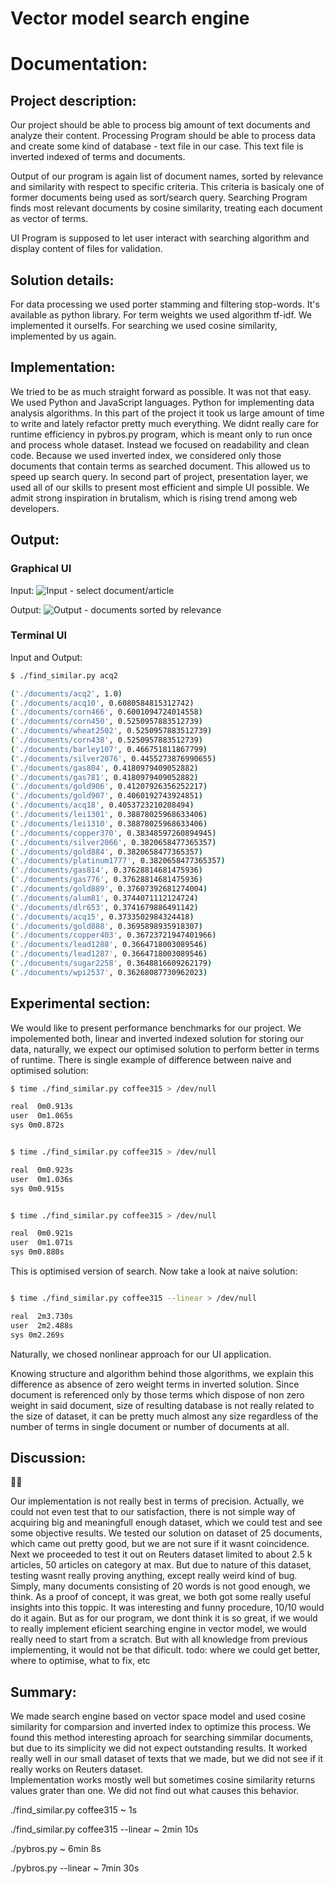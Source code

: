 # Vector model search engine

# Documentation:

## Project description:

Our project should be able to process big amount of text documents and analyze their content.
Processing Program should be able to process data and create some kind of database - text file in our case.
This text file is inverted indexed of terms and documents.

Output of our program is again list of document names, sorted by relevance and similarity with respect to specific criteria.
This criteria is basicaly one of former documents being used as sort/search query.
Searching Program finds most relevant documents by cosine similarity, treating each document as vector of terms.

UI Program is supposed to let user interact with searching algorithm and display content of files for validation.

## Solution details:

For data processing we used porter stamming and filtering stop-words.
It's available as python library.
For term weights we used algorithm tf-idf. We implemented it ourselfs.
For searching we used cosine similarity, implemented by us again.

## Implementation:

We tried to be as much straight forward as possible. It was not that easy.
We used Python and JavaScript languages.
Python for implementing data analysis algorithms.
In this part of the project it took us large amount of time to write and lately refactor pretty much everything.
We didnt really care for runtime efficiency in pybros.py program, which is meant only to run once and process whole dataset.
Instead we focused on readability and clean code.
Because we used inverted index, we considered only those documents that contain terms as searched document. This allowed us to speed up search query.
In second part of project, presentation layer, we used all of our skills to present most efficient and simple UI possible. We admit strong inspiration in brutalism, which is rising trend among web developers.

## Output:

### Graphical UI

Input:
![](./images/img1.png "Input - select document/article")

Output:
![](./images/img2.png "Output - documents sorted by relevance")


### Terminal UI

Input and Output:
``` bash
$ ./find_similar.py acq2

('./documents/acq2', 1.0)
('./documents/acq10', 0.6080584815312742)
('./documents/corn466', 0.6001094724014558)
('./documents/corn450', 0.5250957883512739)
('./documents/wheat2502', 0.5250957883512739)
('./documents/corn438', 0.5250957883512739)
('./documents/barley107', 0.466751811867799)
('./documents/silver2076', 0.4455273876990655)
('./documents/gas804', 0.4180979409052882)
('./documents/gas781', 0.4180979409052882)
('./documents/gold906', 0.41207926356252217)
('./documents/gold907', 0.4060192743924851)
('./documents/acq18', 0.4053723210208494)
('./documents/lei1301', 0.38878025968633406)
('./documents/lei1310', 0.38878025968633406)
('./documents/copper370', 0.38348597260894945)
('./documents/silver2066', 0.3820658477365357)
('./documents/gold884', 0.3820658477365357)
('./documents/platinum1777', 0.3820658477365357)
('./documents/gas814', 0.37628814681475936)
('./documents/gas776', 0.37628814681475936)
('./documents/gold889', 0.37607392681274004)
('./documents/alum81', 0.3744071112124724)
('./documents/dlr653', 0.3741679886491142)
('./documents/acq15', 0.3733502984324418)
('./documents/gold888', 0.3695898935918307)
('./documents/copper403', 0.36723721947401966)
('./documents/lead1288', 0.3664718003089546)
('./documents/lead1287', 0.3664718003089546)
('./documents/sugar2258', 0.3648816609262179)
('./documents/wpi2537', 0.36268087730962023)
```

## Experimental section:

We would like to present performance benchmarks for our project.
We impolemented both, linear and inverted indexed solution for storing our data, naturally, we expect our optimised solution to perform better in terms of runtime. There is single example of difference between naive and optimised solution:

``` bash
$ time ./find_similar.py coffee315 > /dev/null

real  0m0.913s
user  0m1.065s
sys 0m0.872s


$ time ./find_similar.py coffee315 > /dev/null

real  0m0.923s
user  0m1.036s
sys 0m0.915s


$ time ./find_similar.py coffee315 > /dev/null

real  0m0.921s
user  0m1.071s
sys 0m0.880s
```

This is optimised version of search.
Now take a look at naive solution:

``` bash

$ time ./find_similar.py coffee315 --linear > /dev/null

real  2m3.730s
user  2m2.488s
sys 0m2.269s
```
Naturally, we chosed nonlinear approach for our UI application.

Knowing structure and algorithm behind those algorithms, we explain this difference as absence of zero weight terms in inverted solution.
Since document is referenced only by those terms which dispose of non zero weight in said document, size of resulting database is not really related to the size of dataset, it can be pretty much almost any size regardless of the number of terms in single document or number of documents at all. 

## Discussion:



Our implementation is not really best in terms of precision. Actually, we could not even test that to our satisfaction, there is not simple way of acquiring big and meaningfull enough dataset, which we could test and see some objective results. We tested our solution on dataset of 25 documents, which came out pretty good, but we are not sure if it wasnt coincidence. Next we proceeded to test it out on Reuters dataset limited to about 2.5 k articles, 50 articles on category at max. But due to nature of this dataset, testing wasnt really proving anything, except really weird kind of bug.
Simply, many documents consisting of 20 words is not good enough, we think.
As a proof of concept, it was great, we both got some really useful insights into this toppic. It was interesting and funny procedure, 10/10 would do it again.
But as for our program, we dont think it is so great, if we would to really implement eficient searching engine in vector model, we would really need to start from a scratch. But with all knowledge from previous implementing, it would not be that dificult.
todo: where we could get better, where to optimise, what to fix, etc 

## Summary:

We made search engine based on vector space model and used cosine similarity for comparsion and inverted index to optimize this process.
We found this method interesting aproach for searching simmilar documents, but due to its simplicity we did not expect outstanding results.
It worked really well in our small dataset of texts that we made, but we did not see if it really works on Reuters dataset.   
Implementation works mostly well but sometimes cosine similarity returns values grater than one. We did not find out what causes this behavior.

./find_similar.py coffee315 ~ 1s

./find_similar.py coffee315 --linear ~ 2min 10s

./pybros.py ~ 6min 8s

./pybros.py --linear ~ 7min 30s

